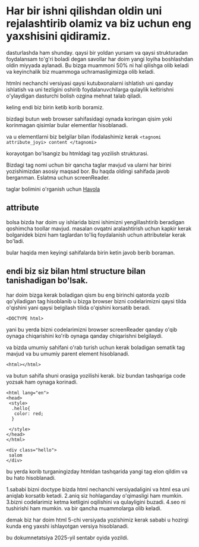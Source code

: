 # Har bir ishni qilishdan oldin uni rejalashtirib  olamiz va biz uchun eng yaxshisini qidiramiz.

dasturlashda ham shunday. qaysi bir yoldan yursam va qaysi strukturadan foydalansam to'g'ri boladi degan savollar har doim yangi loyiha boshlashdan oldin miyyada aylanadi. Bu bizga muammoni 50% ni hal qilishga olib keladi va keyinchalik biz muammoga uchramasligimizga olib keladi.


htmlni nechanchi versiyasi qaysi kutubxonalarni ishlatish uni qanday ishlatish va uni tezligini oshirib foydalanuvchilarga qulaylik keltirishni o'ylaydigan dasturchi bolish ozgina mehnat talab qiladi.

keling endi biz birin ketib korib boramiz.

bizdagi butun web browser sahifasidagi oynada koringan qisim yoki korinmagan qisimlar bular elementlar hisoblanadi.

va u elementlarni biz belgilar bilan ifodalashimiz kerak 
```<tagnomi attribute_joyi> content </tagnomi> ```

korayotgan bo'lsangiz bu htmldagi tag yozilish strukturasi.

Bizdagi tag nomi uchun bir qancha taglar mavjud va ularni har birini yozishimizdan asosiy maqsad bor. Bu haqda oldingi sahifada javob berganman. Eslatma uchun screenReader. 

taglar bolimini o'rganish uchun [Havola]()


## attribute
bolsa bizda har doim uy ishlarida bizni ishimizni yengillashtirib beradigan qoshimcha toollar mavjud. masalan ovqatni aralashtirish uchun kapkir kerak bolganidek bizni ham taglardan to'liq foydalanish uchun attributelar kerak bo'ladi.

bular haqida men keyingi sahifalarda birin ketin javob berib boraman.


## endi biz siz bilan html structure bilan tanishadigan bo'lsak.

har doim bizga kerak boladigan qism bu eng birinchi qatorda yozib qo'yiladigan tag hisoblanib u bizga browser bizni codelarimizni qaysi tilda o'qishini yani qaysi belgilash tilida o'qishini korsatib beradi.

```<DOCTYPE html>```

yani bu yerda bizni codelarimizni browser screenReader qanday o'qib oynaga chiqarishini ko'rib oynaga qanday chiqarishni belgilaydi.

va bizda umumiy sahifani o'rab  turish uchun kerak boladigan sematik tag mavjud va bu umumiy parent element hisoblanadi.

```<html></html>```

va butun sahifa shuni orasiga yozilishi kerak.
biz bundan tashqariga code yozsak ham oynaga korinadi.


```<!DOCTYPE html>
<html lang="en">
<head>
 <style>
  .hello{
   color: red;
  }
  
 </style>
</head>
</html>

<div class="hello">
 salom
</div>
```

bu yerda korib turganingizday htmldan tashqarida yangi tag elon qildim va bu hato hisoblanadi. 

1.sababi bizni doctype bizda html nechanchi versiyadaligini va html esa uni aniqlab korsatib ketadi. 
2.aniq siz hohlaganday o'qimasligi ham mumkin.
3.bizni codelarimiz ketma ketligini oqilishini va qulayligini buzadi.
4.seo ni tushirishi ham mumkin.
va bir qancha muammolarga olib keladi.

demak biz har doim html 5-chi versiyada yozishimiz kerak sababi u hozirgi kunda eng yaxshi ishlayotgan versiya hisoblanadi.

bu dokumnetatsiya 2025-yil sentabr oyida yozildi.

